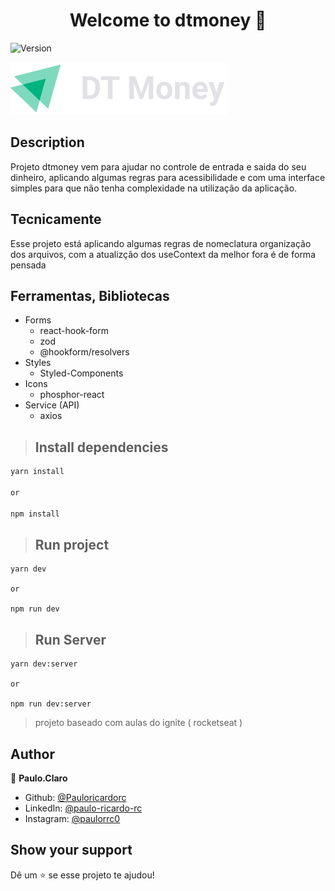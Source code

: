<h1 align="center">Welcome to dtmoney 👋</h1>
<p>
  <img alt="Version" src="https://img.shields.io/badge/version-1.0-blue.svg?cacheSeconds=2592000" />
</p>

![Imagem referencia do projeto](./src/assets/logo.svg)

## Description
Projeto dtmoney vem para ajudar no controle de entrada e saida do seu dinheiro, aplicando algumas regras para acessibilidade e com uma interface simples para que não tenha complexidade na utilização da aplicação.

## Tecnicamente
Esse projeto está aplicando algumas regras de nomeclatura organização dos arquivos, com a atualizção dos useContext da melhor fora é de forma pensada

## Ferramentas, Bibliotecas
* Forms
  * react-hook-form
  * zod
  * @hookform/resolvers
* Styles
  * Styled-Components
* Icons
  * phosphor-react
* Service (API)
  * axios

> ## Install dependencies

```sh
yarn install

or

npm install
```

> ## Run project

```
yarn dev

or

npm run dev
```

> ## Run Server
```
yarn dev:server

or

npm run dev:server
```

> projeto baseado com aulas do ignite ( rocketseat )

## Author

👤 **Paulo.Claro**

* Github: [@Pauloricardorc](https://github.com/Pauloricardorc)
* LinkedIn: [@paulo-ricardo-rc](https://linkedin.com/in/paulo-ricardo-rc)
* Instagram: [@paulorrc0](https://instagram.com/paulorrc0)

## Show your support

Dê um ⭐️ se esse projeto te ajudou!